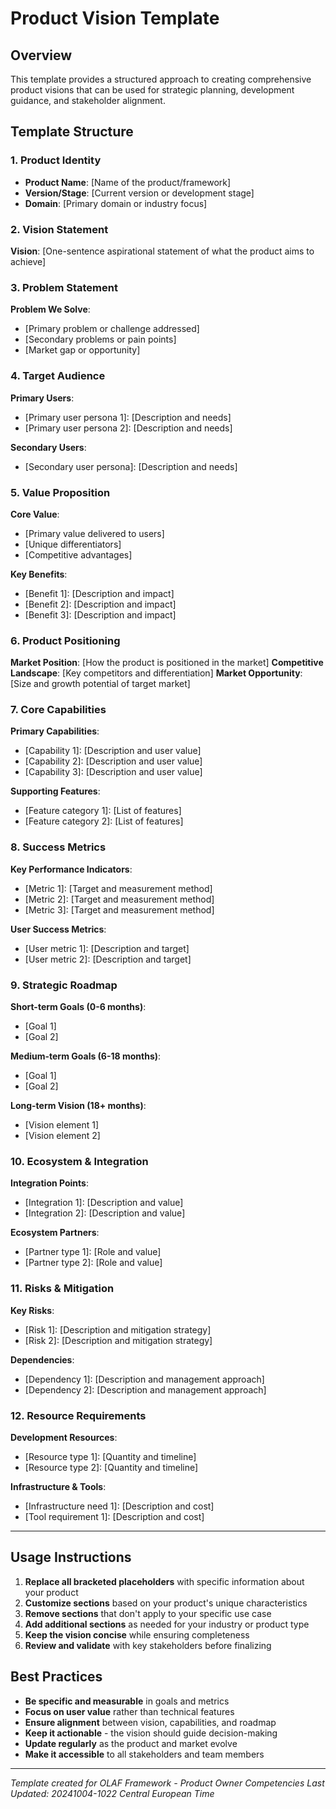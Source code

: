 # Product Vision Template

## Overview

This template provides a structured approach to creating comprehensive product visions that can be used for strategic planning, development guidance, and stakeholder alignment.

## Template Structure

### 1. Product Identity

- **Product Name**: [Name of the product/framework]
- **Version/Stage**: [Current version or development stage]
- **Domain**: [Primary domain or industry focus]

### 2. Vision Statement

**Vision**: [One-sentence aspirational statement of what the product aims to achieve]

### 3. Problem Statement

**Problem We Solve**:

- [Primary problem or challenge addressed]
- [Secondary problems or pain points]
- [Market gap or opportunity]

### 4. Target Audience

**Primary Users**:

- [Primary user persona 1]: [Description and needs]
- [Primary user persona 2]: [Description and needs]

**Secondary Users**:

- [Secondary user persona]: [Description and needs]

### 5. Value Proposition

**Core Value**:

- [Primary value delivered to users]
- [Unique differentiators]
- [Competitive advantages]

**Key Benefits**:

- [Benefit 1]: [Description and impact]
- [Benefit 2]: [Description and impact]
- [Benefit 3]: [Description and impact]

### 6. Product Positioning

**Market Position**: [How the product is positioned in the market]
**Competitive Landscape**: [Key competitors and differentiation]
**Market Opportunity**: [Size and growth potential of target market]

### 7. Core Capabilities

**Primary Capabilities**:

- [Capability 1]: [Description and user value]
- [Capability 2]: [Description and user value]
- [Capability 3]: [Description and user value]

**Supporting Features**:

- [Feature category 1]: [List of features]
- [Feature category 2]: [List of features]

### 8. Success Metrics

**Key Performance Indicators**:

- [Metric 1]: [Target and measurement method]
- [Metric 2]: [Target and measurement method]
- [Metric 3]: [Target and measurement method]

**User Success Metrics**:

- [User metric 1]: [Description and target]
- [User metric 2]: [Description and target]

### 9. Strategic Roadmap

**Short-term Goals (0-6 months)**:

- [Goal 1]
- [Goal 2]

**Medium-term Goals (6-18 months)**:

- [Goal 1]
- [Goal 2]

**Long-term Vision (18+ months)**:

- [Vision element 1]
- [Vision element 2]

### 10. Ecosystem & Integration

**Integration Points**:

- [Integration 1]: [Description and value]
- [Integration 2]: [Description and value]

**Ecosystem Partners**:

- [Partner type 1]: [Role and value]
- [Partner type 2]: [Role and value]

### 11. Risks & Mitigation

**Key Risks**:

- [Risk 1]: [Description and mitigation strategy]
- [Risk 2]: [Description and mitigation strategy]

**Dependencies**:

- [Dependency 1]: [Description and management approach]
- [Dependency 2]: [Description and management approach]

### 12. Resource Requirements

**Development Resources**:

- [Resource type 1]: [Quantity and timeline]
- [Resource type 2]: [Quantity and timeline]

**Infrastructure & Tools**:

- [Infrastructure need 1]: [Description and cost]
- [Tool requirement 1]: [Description and cost]

---

## Usage Instructions

1. **Replace all bracketed placeholders** with specific information about your product
2. **Customize sections** based on your product's unique characteristics
3. **Remove sections** that don't apply to your specific use case
4. **Add additional sections** as needed for your industry or product type
5. **Keep the vision concise** while ensuring completeness
6. **Review and validate** with key stakeholders before finalizing

## Best Practices

- **Be specific and measurable** in goals and metrics
- **Focus on user value** rather than technical features
- **Ensure alignment** between vision, capabilities, and roadmap
- **Keep it actionable** - the vision should guide decision-making
- **Update regularly** as the product and market evolve
- **Make it accessible** to all stakeholders and team members

---
*Template created for OLAF Framework - Product Owner Competencies*
*Last Updated: 20241004-1022 Central European Time*
